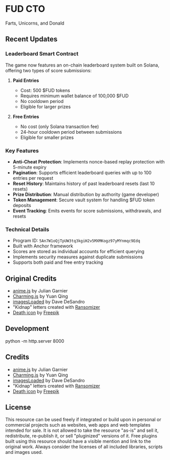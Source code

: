 # FUD CTO

Farts, Unicorns, and Donald

## Recent Updates

### Leaderboard Smart Contract

The game now features an on-chain leaderboard system built on Solana, offering two types of score submissions:

1. **Paid Entries**

   - Cost: 500 $FUD tokens
   - Requires minimum wallet balance of 100,000 $FUD
   - No cooldown period
   - Eligible for larger prizes

2. **Free Entries**
   - No cost (only Solana transaction fee)
   - 24-hour cooldown period between submissions
   - Eligible for smaller prizes

### Key Features

- **Anti-Cheat Protection**: Implements nonce-based replay protection with 5-minute expiry
- **Pagination**: Supports efficient leaderboard queries with up to 100 entries per request
- **Reset History**: Maintains history of past leaderboard resets (last 10 resets)
- **Prize Distribution**: Manual distribution by authority (game developer)
- **Token Management**: Secure vault system for handling $FUD token deposits
- **Event Tracking**: Emits events for score submissions, withdrawals, and resets

### Technical Details

- Program ID: `5An7W1oQjTpUW3tq3kgiH2v5MXMKogz97yMYnmqc9Edq`
- Built with Anchor framework
- Scores are stored as individual accounts for efficient querying
- Implements security measures against duplicate submissions
- Supports both paid and free entry tracking

## Original Credits

- [anime.js](http://anime-js.com/) by Julian Garnier
- [Charming.js](https://github.com/yuanqing/charming) by Yuan Qing
- [imagesLoaded](http://imagesloaded.desandro.com/) by Dave DeSandro
- "Kidnap" letters created with [Ransomizer](http://www.ransomizer.com/)
- [Death icon](http://www.flaticon.com/free-icon/risk-of-death_65525) by [Freepik](http://www.freepik.com/)

## Development

python -m http.server 8000

## Credits

- [anime.js](http://anime-js.com/) by Julian Garnier
- [Charming.js](https://github.com/yuanqing/charming) by Yuan Qing
- [imagesLoaded](http://imagesloaded.desandro.com/) by Dave DeSandro
- "Kidnap" letters created with [Ransomizer](http://www.ransomizer.com/)
- [Death icon](http://www.flaticon.com/free-icon/risk-of-death_65525) by [Freepik](http://www.freepik.com/)

## License

This resource can be used freely if integrated or build upon in personal or commercial projects such as websites, web apps and web templates intended for sale. It is not allowed to take the resource "as-is" and sell it, redistribute, re-publish it, or sell "pluginized" versions of it. Free plugins built using this resource should have a visible mention and link to the original work. Always consider the licenses of all included libraries, scripts and images used.
